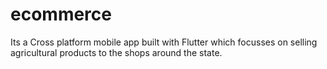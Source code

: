# ecommerce

Its a Cross platform mobile app built with Flutter which focusses on selling agricultural products to the shops around the state.

